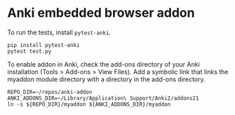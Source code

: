 # Anki embedded browser addon

To run the tests, install `pytest-anki`.
```
pip install pytest-anki
pytest test.py
```

To enable addon in Anki, check the add-ons directory of your Anki installation (Tools > Add-ons > View Files).
Add a symbolic link that links the myaddon module directory with a directory in the add-ons directory.
```
REPO_DIR=~/repos/anki-addon
ANKI_ADDONS_DIR=~/Library/Application\ Support/Anki2/addons21
ln -s ${REPO_DIR}/myaddon ${ANKI_ADDONS_DIR}/myaddon
```
